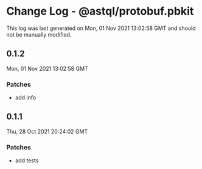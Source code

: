 # Change Log - @astql/protobuf.pbkit

This log was last generated on Mon, 01 Nov 2021 13:02:58 GMT and should not be manually modified.

## 0.1.2
Mon, 01 Nov 2021 13:02:58 GMT

### Patches

- add info

## 0.1.1
Thu, 28 Oct 2021 20:24:02 GMT

### Patches

- add tests

